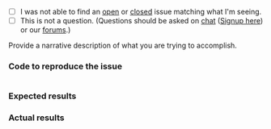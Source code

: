  - [ ] I was not able to find an [open](https://github.com/zendframework/zend-mvc-i18n/issues?q=is%3Aopen) or [closed](https://github.com/zendframework/zend-mvc-i18n/issues?q=is%3Aclosed) issue matching what I'm seeing.
 - [ ] This is not a question. (Questions should be asked on [chat](https://zendframework.slack.com/) ([Signup here](https://zendframework-slack.herokuapp.com/)) or our [forums](https://discourse.zendframework.com/).)

Provide a narrative description of what you are trying to accomplish.

### Code to reproduce the issue

<!-- Please provide the minimum code necessary to recreate the issue -->

```php
```

### Expected results

<!-- What do you think should have happened? -->

### Actual results

<!-- What did you actually observe? -->
